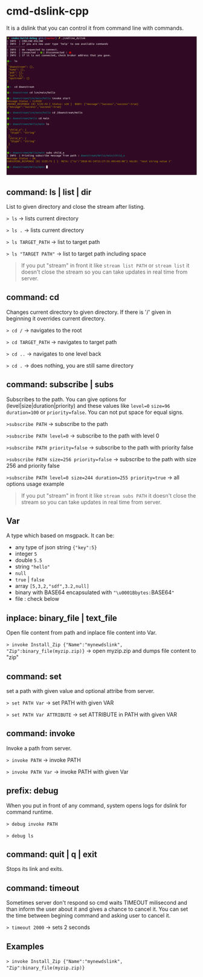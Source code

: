 # cmd-dslink-cpp
It is a dslink that you can control it from command line with commands.

![Screenshot](screenshot.png)

## command: ls | list | dir
List to given directory and close the stream after listing.

`> ls` -> lists current directory

`> ls .` -> lists current directory

`> ls TARGET_PATH` -> list to target path

`> ls "TARGET PATH"` -> list to target path including space

> If you put "stream" in front it like `stream list PATH` or `stream list` it doesn't close the stream so you can take updates in real time from server.
## command: cd
Changes current directory to given directory. If there is '/' given in beginning it overrides current directory.

`> cd /` -> navigates to the root

`> cd TARGET_PATH` -> navigates to target path

`> cd ..` -> navigates to one level back

`> cd .` -> does nothing, you are still same directory
## command: subscribe | subs
Subscribes to the path. You can give options for (level|size|duration|priority) and these values like ```level=0``` ```size=96``` ```duration=100``` or ```priority=false```. You can not put space for equal signs.

`>subscribe PATH` -> subscribe to the path

`>subscribe PATH level=0` -> subscribe to the path with level 0

`>subscribe PATH priority=false` -> subscribe to the path with priority false

`>subscribe PATH size=256 priority=false` -> subscribe to the path with size 256 and priority false

`>subscribe PATH level=0 size=244 duration=255 priority=true` -> all options usage example
> If you put "stream" in front it like `stream subs PATH` it doesn't close the stream so you can take updates in real time from server.
## Var
A type which based on msgpack. It can be:
* any type of json string `{"key":5}`
* integer `5`
* double `5.5`
* string `"hello"`
* `null`
* `true` | `false`
* array `[5,3,2,"sdf",3.2,null]`
* binary with BASE64 encapsulated with `"\u0001Bbytes:`BASE64`"`
* file : check below

## inplace: binary_file | text_file
Open file content from path and inplace file content into Var.

`> invoke Install_Zip {"Name":"mynewdslink", "Zip":binary_file(myzip.zip)}` -> open myzip.zip and dumps file content to "zip"

## command: set
set a path with given value and optional attribe from server.

`> set PATH Var` -> set PATH with given VAR

`> set PATH Var ATTRIBUTE` -> set ATTRIBUTE in PATH with given VAR
## command: invoke
Invoke a path from server.

`> invoke PATH` -> invoke PATH

`> invoke PATH Var` -> invoke PATH with given Var
## prefix: debug
When you put in front of any command, system opens logs for dslink for command runtime.

`> debug invoke PATH`

`> debug ls`

## command: quit | q | exit
Stops its link and exits.

## command: timeout
Sometimes server don't respond so cmd waits TIMEOUT milisecond and than inform the user about it and gives a chance to cancel it. You can set the time between begining command and asking user to cancel it.

`> timeout 2000` -> sets 2 seconds

## Examples

`> invoke Install_Zip {"Name":"mynewdslink", "Zip":binary_file(myzip.zip)}`
